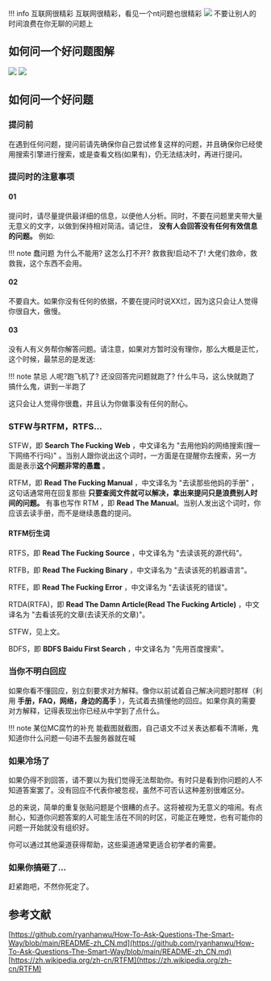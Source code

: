 
!!! info 互联网很精彩
    互联网很精彩，看见一个nt问题也很精彩
    ![](https://media-fs.huahuo-cn.tk/api/raw?path=/blog/%E5%A6%82%E4%BD%95%E9%97%AE%E4%B8%80%E4%B8%AA%E5%A5%BD%E9%97%AE%E9%A2%98/564d4931c9367afd.jpg)
    不要让别人的时间浪费在你无聊的问题上

## 如何问一个好问题图解

![](https://media-fs.huahuo-cn.tk/api/raw?path=/blog/%E5%A6%82%E4%BD%95%E9%97%AE%E4%B8%80%E4%B8%AA%E5%A5%BD%E9%97%AE%E9%A2%98/-4f08cafe26c9be4f.jpg)
![](https://media-fs.huahuo-cn.tk/api/raw?path=/%E5%9C%A8%E6%B2%A1%E6%9C%89%E9%94%99%E8%AF%AF%E6%97%A5%E5%BF%97%E7%9A%84%E6%83%85%E5%86%B5%E4%B8%8B%E8%AF%8A%E6%96%AD%E4%BB%BB%E4%BD%95%E9%97%AE%E9%A2%98%E6%97%A0%E5%BC%82%E4%BA%8E%E9%97%AD%E7%9C%BC%E5%BC%80%E8%BD%A6.jpg)

## 如何问一个好问题

### 提问前

在遇到任何问题，提问前请先确保你自己尝试修复这样的问题，并且确保你已经使用搜索引擎进行搜索，或是查看文档(如果有)，仍无法结决时，再进行提问。

### 提问时的注意事项

#### 01

提问时，请尽量提供最详细的信息，以便他人分析。同时，不要在问题里夹带大量无意义的文字，以做到保持相对简洁。请记住， **没有人会回答没有任何有效信息的问题。** 例如:

!!! note 蠢问题
    为什么不能用?
    这怎么打不开?
    救救我!启动不了!
    大佬们救命，救救我，这个东西不会用。

#### 02

不要自大。如果你没有任何的依据，不要在提问时说XX烂，因为这只会让人觉得你很自大，傲慢。

#### 03

没有人有义务帮你解答问题。请注意，如果对方暂时没有理你，那么大概是正忙，这个时候，最禁忌的是发送:

!!! note 禁忌
    人呢?跑飞机了?
    还没回答完问题就跑了?
    什么牛马，这么快就跑了
    搞什么鬼，讲到一半跑了

这只会让人觉得你很蠢，并且认为你做事没有任何的耐心。

### STFW与RTFM，RTFS...

STFW，即 **Search The Fucking Web** ，中文译名为 "去用他妈的网络搜索(搜一下网络不行吗)" 。当别人跟你说出这个词时，一方面是在提醒你去搜索，另一方面是表示**这个问题非常的愚蠢** 。

RTFM，即 **Read The Fucking Manual** ，中文译名为 "去读那些他妈的手册" ，这句话通常用在回复那些 **只要查阅文件就可以解决，拿出来提问只是浪费别人时间的问题。** 有事也写作 RTM ，即 **Read The Manual**。当别人发出这个词时，你应该去读手册，而不是继续愚蠢的提问。

#### RTFM衍生词

RTFS，即 **Read The Fucking Source** ，中文译名为 "去读该死的源代码"。

RTFB，即 **Read The Fucking Binary** ，中文译名为 "去读该死的机器语言"。

RTFE，即 **Read The Fucking Error** ，中文译名为 "去读该死的错误"。

RTDA(RTFA)，即 **Read The Damn Article(Read The Fucking Article)** ，中文译名为 "去看该死的文章(去读天杀的文章)"。

STFW，见上文。

BDFS，即 **BDFS Baidu First Search** ，中文译名为 "先用百度搜索"。

### 当你不明白回应

如果你看不懂回应，别立刻要求对方解释。像你以前试着自己解决问题时那样（利用 **手册，FAQ，网络，身边的高手** ），先试着去搞懂他的回应。如果你真的需要对方解释，记得表现出你已经从中学到了点什么。

!!! note 某位MC腐竹的补充
    能截图就截图，自己语文不过关表达都看不清晰，鬼知道你什么问题一句进不去服务器就在喊

### 如果冷场了

如果仍得不到回答，请不要以为我们觉得无法帮助你。有时只是看到你问题的人不知道答案罢了。没有回应不代表你被忽视，虽然不可否认这种差别很难区分。

总的来说，简单的重复张贴问题是个很糟的点子。这将被视为无意义的喧闹。有点耐心，知道你问题答案的人可能生活在不同的时区，可能正在睡觉，也有可能你的问题一开始就没有组织好。

你可以通过其他渠道获得帮助，这些渠道通常更适合初学者的需要。

### 如果你搞砸了...

赶紧跑吧，不然你死定了。

## 参考文献

[https://github.com/ryanhanwu/How-To-Ask-Questions-The-Smart-Way/blob/main/README-zh_CN.md](https://github.com/ryanhanwu/How-To-Ask-Questions-The-Smart-Way/blob/main/README-zh_CN.md)
[https://zh.wikipedia.org/zh-cn/RTFM](https://zh.wikipedia.org/zh-cn/RTFM)
